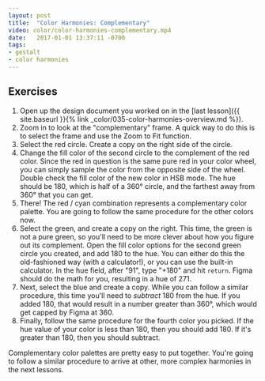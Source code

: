 ```yaml
---
layout: post
title:  "Color Harmonies: Complementary"
video: color/color-harmonies-complementary.mp4
date:   2017-01-01 13:37:11 -0700
tags:
- gestalt
- color harmonies
---
```



<!--more-->
## Exercises

1. Open up the design document you worked on in the [last lesson]({{ site.baseurl }}{% link _color/035-color-harmonies-overview.md %}).
2. Zoom in to look at the "complementary" frame. A quick way to do this is to select the frame and use the <span data-keyCombo="zoom-to-fit">Zoom to Fit</span> function.
3. Select the red circle. Create a copy on the right side of the circle.
4. Change the fill color of the second circle to the complement of the red color. Since the red in question is the same pure red in your color wheel, you can simply sample the color from the opposite side of the wheel. Double check the fill color of the new color in HSB mode. The hue should be 180, which is half of a 360° circle, and the farthest away from 360° that you can get.
5. There! The red / cyan combination represents a complementary color palette. You are going to follow the same procedure for the other colors now.
6. Select the green, and create a copy on the right. This time, the green is not a pure green, so you'll need to be more clever about how you figure out its complement. Open the fill color options for the second green circle you created, and add 180 to the hue. You can either do this the old-fashioned way (with a calculator!), or you can use the built-in calculator. In the hue field, after "91", type "+180" and hit `return`. Figma should do the math for you, resulting in a hue of 271.
7. Next, select the blue and create a copy. While you can follow a similar procedure, this time you'll need to *subtract* 180 from the hue. If you added 180, that would result in a number greater than 360°, which would get capped by Figma at 360.
8. Finally, follow the same procedure for the fourth color you picked. If the hue value of your color is less than 180, then you should add 180. If it's greater than 180, then you should subtract.

Complementary color palettes are pretty easy to put together. You're going to follow a similar procedure to arrive at other, more complex harmonies in the next lessons.
